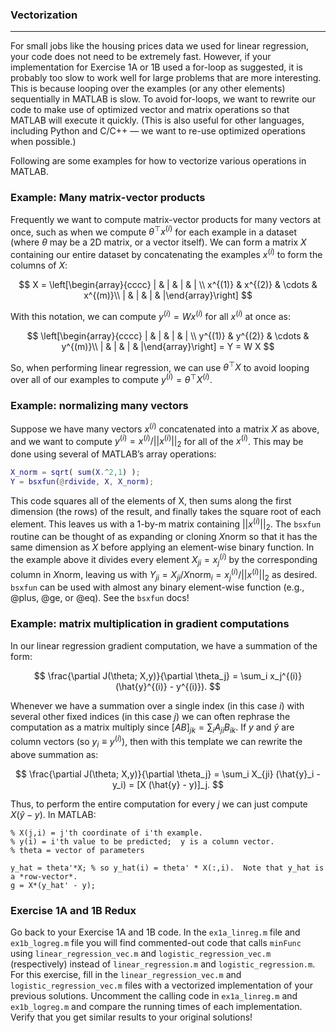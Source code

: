 

### Vectorization

---

For small jobs like the housing prices data we used for linear regression, your code does not need to be extremely fast. However, if your implementation for Exercise 1A or 1B used a for-loop as suggested, it is probably too slow to work well for large problems that are more interesting. This is because looping over the examples (or any other elements) sequentially in MATLAB is slow. To avoid for-loops, we want to rewrite our code to make use of optimized vector and matrix operations so that MATLAB will execute it quickly. (This is also useful for other languages, including Python and C/C++ — we want to re-use optimized operations when possible.)

Following are some examples for how to vectorize various operations in MATLAB.

### Example: Many matrix-vector products

Frequently we want to compute matrix-vector products for many vectors at once, such as when we compute $\theta^\top x^{(i)}$ for each example in a dataset (where $\theta$ may be a 2D matrix, or a vector itself). We can form a matrix $X$ containing our entire dataset by concatenating the examples $x^{(i)}$ to form the columns of $X$:

$$
X = \left[\begin{array}{cccc}
 | & | & | & | \\
 x^{(1)} & x^{(2)} & \cdots & x^{(m)}\\
 | & | & | & |\end{array}\right]
$$

With this notation, we can compute $y^{(i)} = W x^{(i)}$ for all $x^{(i)}$ at once as:

$$
\left[\begin{array}{cccc}
| & | & | & | \\
y^{(1)} & y^{(2)} & \cdots & y^{(m)}\\
| & | & | & |\end{array}\right] = Y = W X
$$

So, when performing linear regression, we can use $\theta^\top X$ to avoid looping over all of our examples to compute $y^{(i)} = \theta^\top X^{(i)}$.

### Example: normalizing many vectors

Suppose we have many vectors $x^{(i)}$ concatenated into a matrix $X$ as above, and we want to compute $y^{(i)} = x^{(i)}/||x^{(i)}||_2$ for all of the $x^{(i)}$. This may be done using several of MATLAB’s array operations:

```matlab
X_norm = sqrt( sum(X.^2,1) );
Y = bsxfun(@rdivide, X, X_norm);
```

This code squares all of the elements of X, then sums along the first dimension (the rows) of the result, and finally takes the square root of each element. This leaves us with a 1-by-m matrix containing $||x^{(i)}||_2$. The `bsxfun` routine can be thought of as expanding or cloning ${X\text{norm}}$ so that it has the same dimension as $X$ before applying an element-wise binary function. In the example above it divides every element $X_{ji} = x_j^{(i)}$ by the corresponding column in $X\text{norm}$, leaving us with $Y_{ji} = X_{ji} / {X\text{norm}}_i = x_j^{(i)}/||x^{(i)}||_2$ as desired. `bsxfun` can be used with almost any binary element-wise function (e.g., @plus, @ge, or @eq). See the `bsxfun` docs!

### Example: matrix multiplication in gradient computations

In our linear regression gradient computation, we have a summation of the form:

$$
\frac{\partial J(\theta; X,y)}{\partial \theta_j} = \sum_i x_j^{(i)} (\hat{y}^{(i)} - y^{(i)}). 
$$

Whenever we have a summation over a single index (in this case $i$) with several other fixed indices (in this case $j$) we can often rephrase the computation as a matrix multiply since $[A B]_{jk} = \sum_i A_{ji} B_{ik}$. If $y$ and $\hat{y}$ are column vectors (so $y_i \equiv y^{(i)}$), then with this template we can rewrite the above summation as:

$$
\frac{\partial J(\theta; X,y)}{\partial \theta_j} = \sum_i X_{ji} (\hat{y}_i - y_i) = [X (\hat{y} - y)]_j.
$$

Thus, to perform the entire computation for every $j$ we can just compute $X (\hat{y} - y)$. In MATLAB:

```
% X(j,i) = j'th coordinate of i'th example.
% y(i) = i'th value to be predicted;  y is a column vector.
% theta = vector of parameters

y_hat = theta'*X; % so y_hat(i) = theta' * X(:,i).  Note that y_hat is a *row-vector*.
g = X*(y_hat' - y);

```

### Exercise 1A and 1B Redux

Go back to your Exercise 1A and 1B code. In the `ex1a_linreg.m` file and `ex1b_logreg.m` file you will find commented-out code that calls `minFunc` using `linear_regression_vec.m` and `logistic_regression_vec.m` (respectively) instead of `linear_regression.m` and `logistic_regression.m`. For this exercise, fill in the `linear_regression_vec.m` and `logistic_regression_vec.m` files with a vectorized implementation of your previous solutions. Uncomment the calling code in `ex1a_linreg.m` and `ex1b_logreg.m` and compare the running times of each implementation. Verify that you get similar results to your original solutions!
